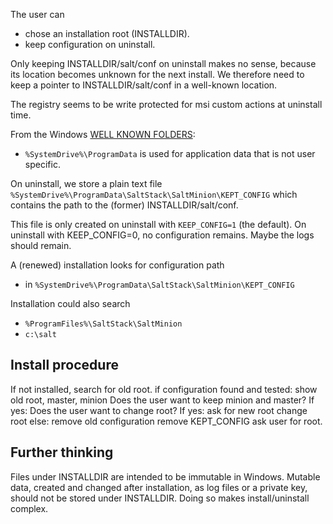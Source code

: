 
The user can  
 - chose an installation root (INSTALLDIR).
 - keep configuration on uninstall.

Only keeping INSTALLDIR/salt/conf on uninstall makes no sense, because its location becomes unknown for the next install.
We therefore need to keep a pointer to INSTALLDIR/salt/conf in a well-known location.

The registry seems to be write protected for msi custom actions at uninstall time.

From the Windows [WELL KNOWN FOLDERS][MSDN_WELL_KNONW_FOLDERS]:
 - `%SystemDrive%\ProgramData` is used for application data that is not user specific.

On uninstall, we store a plain text file
`%SystemDrive%\ProgramData\SaltStack\SaltMinion\KEPT_CONFIG`
which contains the path to the (former) INSTALLDIR/salt/conf.

This file is only created on uninstall with `KEEP_CONFIG=1` (the default).
On uninstall with KEEP_CONFIG=0, no configuration remains. 
Maybe the logs should remain.

A (renewed) installation looks for configuration path 
 - in `%SystemDrive%\ProgramData\SaltStack\SaltMinion\KEPT_CONFIG`
 
Installation could also search
 - `%ProgramFiles%\SaltStack\SaltMinion`
 - `c:\salt`


## Install procedure ##
If not installed, search for old root.
if configuration found and tested:
  show old root, master, minion
Does the user want to keep minion and master? If yes:
  Does the user want to change root? If yes:
    ask for new root
    change root
else:
  remove old configuration
  remove KEPT_CONFIG
  ask user for root.

 
 
## Further thinking ##

Files under INSTALLDIR are intended to be immutable in Windows.
Mutable data, created and changed after installation, as log files or a private key, should not be stored under INSTALLDIR.
Doing so makes install/uninstall complex.


[MSDN_WELL_KNONW_FOLDERS]: https://msdn.microsoft.com/en-us/library/windows/desktop/dd378457.aspx